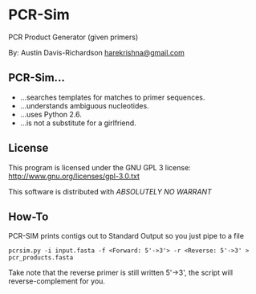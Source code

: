 # PCR-Sim

PCR Product Generator (given primers)

By: Austin Davis-Richardson
<harekrishna@gmail.com>
	
## PCR-Sim...

 - ...searches templates for matches to primer sequences.
 - ...understands ambiguous nucleotides.
 - ...uses Python 2.6.
 - ...is not a substitute for a girlfriend.

## License

This program is licensed under the GNU GPL 3 license:
http://www.gnu.org/licenses/gpl-3.0.txt

This software is distributed with *ABSOLUTELY NO WARRANT*

## How-To

PCR-SIM prints contigs out to Standard Output so you just pipe to a file

    pcrsim.py -i input.fasta -f <Forward: 5'->3'> -r <Reverse: 5'->3' > pcr_products.fasta

Take note that the reverse primer is still written 5'->3',
the script will reverse-complement for you.